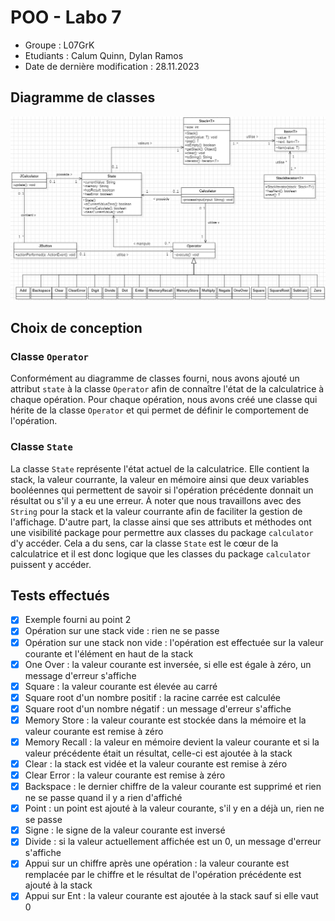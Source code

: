 # POO - Labo 7

- Groupe : L07GrK
- Etudiants : Calum Quinn, Dylan Ramos
- Date de dernière modification : 28.11.2023

## Diagramme de classes

![img.png](img.png)

## Choix de conception

### Classe `Operator`

Conformément au diagramme de classes fourni, nous avons ajouté un attribut `state` à la classe `Operator` afin de
connaître l'état de la calculatrice à chaque opération. Pour chaque opération, nous avons créé une classe qui hérite de
la classe `Operator` et qui permet de définir le comportement de l'opération.

### Classe `State`

La classe `State` représente l'état actuel de la calculatrice. Elle contient la stack, la valeur courrante, la valeur en
mémoire ainsi que deux variables booléennes qui permettent de savoir si l'opération précédente donnait un résultat ou
s'il y a eu une erreur. À noter que nous travaillons avec des `String` pour la stack et la valeur courrante afin de
faciliter la gestion de l'affichage. D'autre part, la classe ainsi que ses attributs et méthodes ont une visibilité
package pour permettre aux classes du package `calculator` d'y accéder. Cela a du sens, car la classe `State` est
le cœur de la calculatrice et il est donc logique que les classes du package `calculator` puissent y accéder.

## Tests effectués

- [x] Exemple fourni au point 2
- [x] Opération sur une stack vide : rien ne se passe
- [x] Opération sur une stack non vide : l'opération est effectuée sur la valeur courante et l'élément en haut de la
  stack
- [x] One Over : la valeur courante est inversée, si elle est égale à zéro, un message d'erreur s'affiche
- [x] Square : la valeur courante est élevée au carré
- [x] Square root d'un nombre positif : la racine carrée est calculée
- [x] Square root d'un nombre négatif : un message d'erreur s'affiche
- [x] Memory Store : la valeur courante est stockée dans la mémoire et la valeur courante est remise à zéro
- [x] Memory Recall : la valeur en mémoire devient la valeur courante et si la valeur précédente était un résultat,
  celle-ci est ajoutée à la stack
- [x] Clear : la stack est vidée et la valeur courante est remise à zéro
- [x] Clear Error : la valeur courante est remise à zéro
- [x] Backspace : le dernier chiffre de la valeur courante est supprimé et rien ne se passe quand il y a rien d'affiché
- [x] Point : un point est ajouté à la valeur courante, s'il y en a déjà un, rien ne se passe
- [x] Signe : le signe de la valeur courante est inversé
- [x] Divide : si la valeur actuellement affichée est un 0, un message d'erreur s'affiche
- [x] Appui sur un chiffre après une opération : la valeur courante est remplacée par le chiffre et le résultat de
  l'opération précédente est ajouté à la stack
- [x] Appui sur Ent : la valeur courante est ajoutée à la stack sauf si elle vaut 0